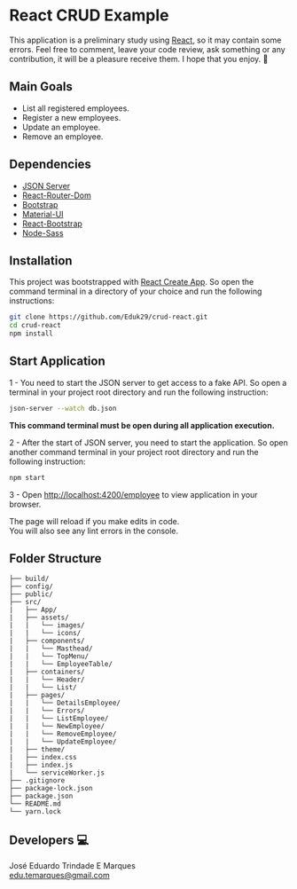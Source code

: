 # React CRUD Example

This application is a preliminary study using [React](https://reactjs.org/), so it may contain some errors. Feel free to comment, leave your code review, ask something or any contribution, it will be a pleasure receive them. I hope that you enjoy. :metal:

## Main Goals
- List all registered employees.
- Register a new employees.
- Update an employee.
- Remove an employee.

## Dependencies
- [JSON Server](https://github.com/typicode/json-server)
- [React-Router-Dom](https://github.com/ReactTraining/react-router/tree/master/packages/react-router-dom)
- [Bootstrap](https://getbootstrap.com/)
- [Material-UI](https://material-ui.com/)
- [React-Bootstrap](https://react-bootstrap.github.io/)
- [Node-Sass](https://github.com/sass/node-sass)

## Installation
This project was bootstrapped with [React Create App](https://github.com/facebook/create-react-app). So open the command terminal in a directory of your choice and run the following instructions: 
```bash
git clone https://github.com/Eduk29/crud-react.git
cd crud-react
npm install
```

## Start Application

1 - You need to start the JSON server to get access to a fake API. So open a terminal in your project root directory and run the following instruction:
```bash 
json-server --watch db.json
```
**This command terminal must be open during all application execution.**

2 - After the start of JSON server, you need to start the application. So open another command terminal in your project root directory and run the following instruction:
```bash
npm start
```
3 - Open [http://localhost:4200/employee](http://localhost:4200/employee) to view application in your browser.

The page will reload if you make edits in code.  
You will also see any lint errors in the console.

## Folder Structure
    ├── build/
    ├── config/
    ├── public/
    ├── src/
    |   ├── App/
    |   ├── assets/
    |   |   └── images/
    |   |   └── icons/
    |   ├── components/
    |   |   └── Masthead/
    |   |   └── TopMenu/
    |   |   └── EmployeeTable/
    |   ├── containers/
    |   |   └── Header/
    |   |   └── List/
    |   ├── pages/
    |   |   └── DetailsEmployee/
    |   |   └── Errors/
    |   |   └── ListEmployee/
    |   |   └── NewEmployee/
    |   |   └── RemoveEmployee/
    |   |   └── UpdateEmployee/
    |   ├── theme/
    |   ├── index.css
    |   ├── index.js
    |   └── serviceWorker.js
    ├── .gitignore
    ├── package-lock.json
    ├── package.json
    └── README.md
    └── yarn.lock

## Developers :computer:

José Eduardo Trindade E Marques  
edu.temarques@gmail.com

